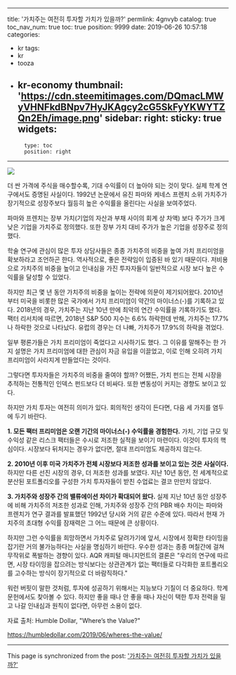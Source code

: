 
---
title: '가치주는 여전히 투자할 가치가 있을까?'
permlink: 4gnvyb
catalog: true
toc_nav_num: true
toc: true
position: 9999
date: 2019-06-26 10:57:18
categories:
- kr
tags:
- kr
- tooza
- kr-economy
thumbnail: 'https://cdn.steemitimages.com/DQmacLMWyVHNFkdBNpv7HyJKAgcy2cG5SkFyYKWYTZQn2Eh/image.png'
sidebar:
    right:
        sticky: true
widgets:
    -
        type: toc
        position: right
---


![](https://cdn.steemitimages.com/DQmacLMWyVHNFkdBNpv7HyJKAgcy2cG5SkFyYKWYTZQn2Eh/image.png)

더 싼 가격에 주식을 매수할수록, 기대 수익률이 더 높아야 되는 것이 맞다. 실제 학계 연구에서도 증명된 사실이다. 1992년 논문에서 유진 파마와 케네스 프렌치 소위 가치주가 장기적으로 성장주보다 월등히 높은 수익률을 올린다는 사실을 보여주었다.​

파마와 프렌치는 장부 가치(기업의 자산과 부채 사이의 회계 상 차액) 보다 주가가 크게 낮은 기업을 가치주로 정의했다. 또한 장부 가치 대비 주가가 높은 기업을 성장주로 정의했다.​

학술 연구에 관심이 많은 투자 상담사들은 종종 가치주의 비중을 높여 가치 프리미엄을 확보하라고 조언하곤 한다. 역사적으로, 좋은 전략임이 입증된 바 있기 때문이다. 저비용으로 가치주의 비중을 높이고 인내심을 가진 투자자들이 일반적으로 시장 보다 높은 수익률을 달성할 수 있었다.​

하지만 최근 몇 년 동안 가치주의 비중을 높이는 전략에 의문이 제기되어왔다. 2010년부터 미국을 비롯한 많은 국가에서 가치 프리미엄이 약간의 마이너스(-)를 기록하고 있다. 2018년의 경우, 가치주는 지난 10년 만에 최악의 연간 수익률을 기록하기도 했다. 팩터 리서치에 따르면, 2018년 S&P 500 지수는 6.6% 하락한데 반해, 가치주는 17.7%나 하락한 것으로 나타났다. 유럽의 경우는 더 나빠, 가치주가 17.9%의 하락을 겪었다.​

일부 평론가들은 가치 프리미엄이 죽었다고 시사하기도 했다. 그 이유를 말해주는 한 가지 설명은 가치 프리미엄에 대한 관심이 자금 유입을 이끌었고, 이로 인해 오히려 가치 프리미엄이 사라지게 만들었다는 것이다.​

그렇다면 투자자들은 가치주의 비중을 줄여야 할까? 어쨌든, 가치 펀드는 전체 시장을 추적하는 전통적인 인덱스 펀드보다 더 비싸다. 또한 변동성이 커지는 경향도 보이고 있다.​

하지만 가치 투자는 여전히 의미가 있다. 회의적인 생각이 든다면, 다음 세 가지를 염두에 두기 바란다.​

**1. 모든 팩터 프리미엄은 오랜 기간의 마이너스(-) 수익률을 경험한다.**
가치, 기업 규모 및 수익성 같은 리스크 팩터들은 수시로 저조한 실적을 보이기 마련이다. 이것이 투자의 핵심이다. 시장보다 뒤처지는 경우가 없다면, 절대 프리미엄도 제공하지 않는다.
​

**2. 2010년 이후 미국 가치주가 전체 시장보다 저조한 성과를 보이고 있는 것은 사실이다.**
하지만 다른 선진 시장의 경우, 더 저조한 성과를 보였다. 지난 10년 동안, 전 세계적으로 분산된 포트폴리오를 구성한 가치 투자자들이 받친 수업료는 결코 만만치 않았다.
​

**3. 가치주와 성장주 간의 밸류에이션 차이가 확대되어 왔다.**
실제 지난 10년 동안 성장주에 비해 가치주의 저조한 성과로 인해, 가치주와 성장주 간의 PBR 배수 차이는 파마와 프렌치가 연구 결과를 발표했던 1992년 당시와 거의 같은 수준에 있다. 따라서 현재 가치주의 초대형 수익률 잠재력은 그 어느 때문에 큰 상황이다.​

하지만 그런 수익률을 희망하면서 가치주로 달려가기에 앞서, 시장에서 정확한 타이밍을 잡기란 거의 불가능하다는 사실을 명심하기 바란다. 우수한 성과는 종종 며칠간에 걸쳐 무작위로 폭발하는 경향이 있다. AQR 캐피털 매니지먼트의 결론은 "우리의 연구에 따르면, 시장 타이밍을 잡으려는 방식보다는 상관관계가 없는 팩터들로 다각화한 포트폴리오를 고수하는 방식이 장기적으로 더 바람직하다."​

워런 버핏이 말한 것처럼, 투자에 성공하기 위해서는 지능보다 기질이 더 중요하다. 학계 문헌에서도 찾아볼 수 있다. 하지만 좋을 때나 안 좋을 때나 자신이 택한 투자 전력을 밀고 나갈 인내심과 원칙이 없다면, 아무런 소용이 없다.​

자료 출처: Humble Dollar, "Where’s the Value?"

https://humbledollar.com/2019/06/wheres-the-value/

- - -

This page is synchronized from the post: ['가치주는 여전히 투자할 가치가 있을까?'](https://steemit.com/@pius.pius/4gnvyb)
